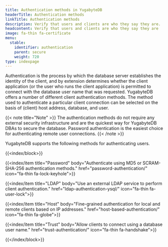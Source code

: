 ```yaml
---
title: Authentication methods in YugabyteDB
headerTitle: Authentication methods
linkTitle: Authentication methods
description: Verify that users and clients are who they say they are.
headcontent: Verify that users and clients are who they say they are
image: fa-thin fa-certificate
menu:
  stable:
    identifier: authentication
    parent: secure
    weight: 720
type: indexpage
---
```


Authentication is the process by which the database server establishes the identity of the client, and by extension determines whether the client application (or the user who runs the client application) is permitted to connect with the database user name that was requested. YugabyteDB offers a number of different client authentication methods. The method used to authenticate a particular client connection can be selected on the basis of (client) host address, database, and user.

{{< note title="Note" >}}
The authentication methods do not require any external security infrastructure and are the quickest way for YugabyteDB DBAs to secure the database. Password authentication is the easiest choice for authenticating remote user connections.
{{< /note >}}

YugabyteDB supports the following methods for authenticating users.

{{<index/block>}}

  {{<index/item
    title="Password"
    body="Authenticate using MD5 or SCRAM-SHA-256 authentication methods."
    href="password-authentication/"
    icon="fa-thin fa-lock-keyhole">}}

  {{<index/item
    title="LDAP"
    body="Use an external LDAP service to perform client authentication."
    href="ldap-authentication-ysql/"
    icon="fa-thin fa-user-lock">}}

  {{<index/item
    title="Host"
    body="Fine-grained authentication for local and remote clients based on IP addresses."
    href="host-based-authentication/"
    icon="fa-thin fa-globe">}}

  {{<index/item
    title="Trust"
    body="Allow clients to connect using a database user name."
    href="trust-authentication/"
    icon="fa-thin fa-handshake">}}

{{</index/block>}}
